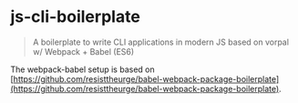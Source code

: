 # js-cli-boilerplate

> A boilerplate to write CLI applications in modern JS based on vorpal w/ Webpack + Babel (ES6)

The webpack-babel setup is based on [https://github.com/resisttheurge/babel-webpack-package-boilerplate](https://github.com/resisttheurge/babel-webpack-package-boilerplate).
